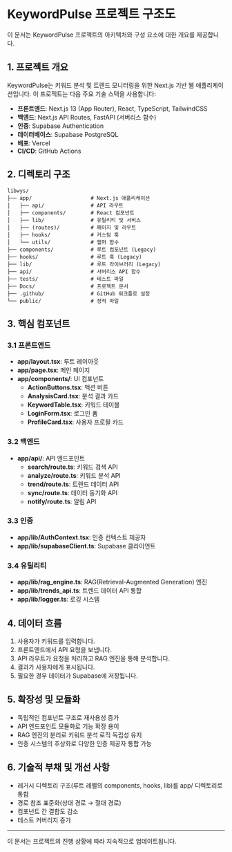 # KeywordPulse 프로젝트 구조도

이 문서는 KeywordPulse 프로젝트의 아키텍처와 구성 요소에 대한 개요를 제공합니다.

## 1. 프로젝트 개요

KeywordPulse는 키워드 분석 및 트렌드 모니터링을 위한 Next.js 기반 웹 애플리케이션입니다. 이 프로젝트는 다음 주요 기술 스택을 사용합니다:

- **프론트엔드**: Next.js 13 (App Router), React, TypeScript, TailwindCSS
- **백엔드**: Next.js API Routes, FastAPI (서버리스 함수)
- **인증**: Supabase Authentication
- **데이터베이스**: Supabase PostgreSQL
- **배포**: Vercel
- **CI/CD**: GitHub Actions

## 2. 디렉토리 구조

```
libwys/
├── app/                   # Next.js 애플리케이션
│   ├── api/               # API 라우트
│   ├── components/        # React 컴포넌트
│   ├── lib/               # 유틸리티 및 서비스
│   ├── (routes)/          # 페이지 및 라우트
│   ├── hooks/             # 커스텀 훅
│   └── utils/             # 헬퍼 함수
├── components/            # 루트 컴포넌트 (Legacy)
├── hooks/                 # 루트 훅 (Legacy)
├── lib/                   # 루트 라이브러리 (Legacy)
├── api/                   # 서버리스 API 함수
├── tests/                 # 테스트 파일
├── Docs/                  # 프로젝트 문서
├── .github/               # GitHub 워크플로 설정
└── public/                # 정적 파일
```

## 3. 핵심 컴포넌트

### 3.1 프론트엔드

- **app/layout.tsx**: 루트 레이아웃
- **app/page.tsx**: 메인 페이지
- **app/components/**: UI 컴포넌트
  - **ActionButtons.tsx**: 액션 버튼
  - **AnalysisCard.tsx**: 분석 결과 카드
  - **KeywordTable.tsx**: 키워드 테이블
  - **LoginForm.tsx**: 로그인 폼
  - **ProfileCard.tsx**: 사용자 프로필 카드

### 3.2 백엔드

- **app/api/**: API 엔드포인트
  - **search/route.ts**: 키워드 검색 API
  - **analyze/route.ts**: 키워드 분석 API
  - **trend/route.ts**: 트렌드 데이터 API
  - **sync/route.ts**: 데이터 동기화 API
  - **notify/route.ts**: 알림 API

### 3.3 인증

- **app/lib/AuthContext.tsx**: 인증 컨텍스트 제공자
- **app/lib/supabaseClient.ts**: Supabase 클라이언트

### 3.4 유틸리티

- **app/lib/rag_engine.ts**: RAG(Retrieval-Augmented Generation) 엔진
- **app/lib/trends_api.ts**: 트렌드 데이터 API 통합
- **app/lib/logger.ts**: 로깅 시스템

## 4. 데이터 흐름

1. 사용자가 키워드를 입력합니다.
2. 프론트엔드에서 API 요청을 보냅니다.
3. API 라우트가 요청을 처리하고 RAG 엔진을 통해 분석합니다.
4. 결과가 사용자에게 표시됩니다.
5. 필요한 경우 데이터가 Supabase에 저장됩니다.

## 5. 확장성 및 모듈화

- 독립적인 컴포넌트 구조로 재사용성 증가
- API 엔드포인트 모듈화로 기능 확장 용이
- RAG 엔진의 분리로 키워드 분석 로직 독립성 유지
- 인증 시스템의 추상화로 다양한 인증 제공자 통합 가능

## 6. 기술적 부채 및 개선 사항

- 레거시 디렉토리 구조(루트 레벨의 components, hooks, lib)를 app/ 디렉토리로 통합
- 경로 참조 표준화(상대 경로 → 절대 경로)
- 컴포넌트 간 결합도 감소
- 테스트 커버리지 증가

---

이 문서는 프로젝트의 진행 상황에 따라 지속적으로 업데이트됩니다. 